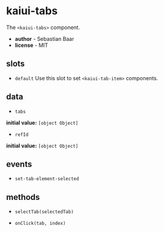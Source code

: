 # kaiui-tabs 

The `<kaiui-tabs>` component. 

- **author** - Sebastian Baar 
- **license** - MIT 

## slots 

- `default` Use this slot to set `<kaiui-tab-item>` components. 

## data 

- `tabs` 

**initial value:** `[object Object]` 

- `refId` 

**initial value:** `[object Object]` 

## events 

- `set-tab-element-selected` 

## methods 

- `selectTab(selectedTab)` 

- `onClick(tab, index)` 

